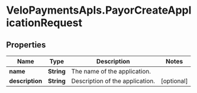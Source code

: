 # VeloPaymentsApIs.PayorCreateApplicationRequest

## Properties
Name | Type | Description | Notes
------------ | ------------- | ------------- | -------------
**name** | **String** | The name of the application. | 
**description** | **String** | Description of the application. | [optional] 


